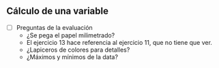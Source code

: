 ## Cálculo de una variable

- [ ] Preguntas de la evaluación
	- ¿Se pega el papel milimetrado?
	- El ejercicio 13 hace referencia al ejercicio 11, que no tiene que ver.
	- ¿Lapiceros de colores para detalles?
	- ¿Máximos y mínimos de la data?
